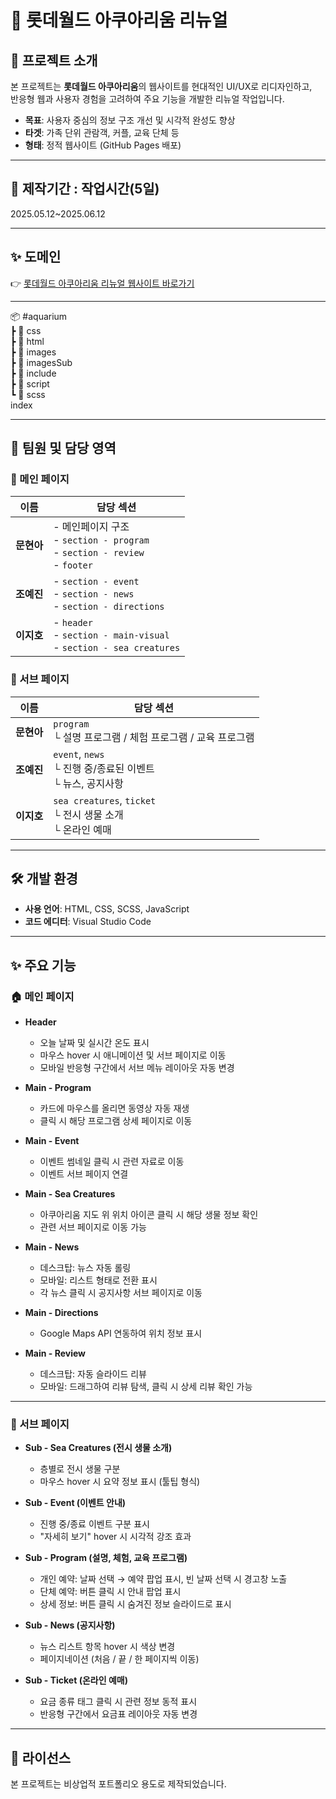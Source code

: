 
# 🐠 롯데월드 아쿠아리움 리뉴얼


## 📌 프로젝트 소개


본 프로젝트는 **롯데월드 아쿠아리움**의 웹사이트를 현대적인 UI/UX로 리디자인하고,  
반응형 웹과 사용자 경험을 고려하여 주요 기능을 개발한 리뉴얼 작업입니다.


- **목표**: 사용자 중심의 정보 구조 개선 및 시각적 완성도 향상
- **타겟**: 가족 단위 관람객, 커플, 교육 단체 등
- **형태**: 정적 웹사이트 (GitHub Pages 배포)


---


## 📅 제작기간 : 작업시간(5일)
 2025.05.12~2025.06.12


---


 ## ✨ 도메인
👉 [롯데월드 아쿠아리움 리뉴얼 웹사이트 바로가기](https://yejin0722.github.io/aquarium/index.html)


---


📦 #aquarium <br>
 ┣ 📂 css <br>
 ┣ 📂 html <br>
 ┣ 📂 images <br>
 ┣ 📂 imagesSub <br>
 ┣ 📂 include <br>
 ┣ 📂 script <br>
 ┗ 📂 scss <br>
  index


---


## 👥 팀원 및 담당 영역


### 🔹 메인 페이지


| 이름    | 담당 섹션 |
|---------|------------|
| **문현아** | - 메인페이지 구조<br>- `section - program`<br>- `section - review`<br>- `footer` |
| **조예진** | - `section - event`<br>- `section - news`<br>- `section - directions` |
| **이지호** | - `header`<br>- `section - main-visual`<br>- `section - sea creatures` |


### 🔸 서브 페이지


| 이름    | 담당 섹션 |
|---------|------------|
| **문현아** | `program`<br>└ 설명 프로그램 / 체험 프로그램 / 교육 프로그램 |
| **조예진** | `event`, `news`<br>└ 진행 중/종료된 이벤트<br>└ 뉴스, 공지사항 |
| **이지호** | `sea creatures`, `ticket`<br>└ 전시 생물 소개<br>└ 온라인 예매 |


---


## 🛠 개발 환경


- **사용 언어**: HTML, CSS, SCSS, JavaScript  
- **코드 에디터**: Visual Studio Code  


---


## ✨ 주요 기능


### 🏠 메인 페이지


- **Header**
  - 오늘 날짜 및 실시간 온도 표시
  - 마우스 hover 시 애니메이션 및 서브 페이지로 이동
  - 모바일 반응형 구간에서 서브 메뉴 레이아웃 자동 변경


- **Main - Program**
  - 카드에 마우스를 올리면 동영상 자동 재생
  - 클릭 시 해당 프로그램 상세 페이지로 이동


- **Main - Event**
  - 이벤트 썸네일 클릭 시 관련 자료로 이동
  - 이벤트 서브 페이지 연결


- **Main - Sea Creatures**
  - 아쿠아리움 지도 위 위치 아이콘 클릭 시 해당 생물 정보 확인
  - 관련 서브 페이지로 이동 가능


- **Main - News**
  - 데스크탑: 뉴스 자동 롤링
  - 모바일: 리스트 형태로 전환 표시
  - 각 뉴스 클릭 시 공지사항 서브 페이지로 이동


- **Main - Directions**
  - Google Maps API 연동하여 위치 정보 표시


- **Main - Review**
  - 데스크탑: 자동 슬라이드 리뷰
  - 모바일: 드래그하여 리뷰 탐색, 클릭 시 상세 리뷰 확인 가능


---


### 📄 서브 페이지


- **Sub - Sea Creatures (전시 생물 소개)**
  - 층별로 전시 생물 구분
  - 마우스 hover 시 요약 정보 표시 (툴팁 형식)


- **Sub - Event (이벤트 안내)**
  - 진행 중/종료 이벤트 구분 표시
  - "자세히 보기" hover 시 시각적 강조 효과


- **Sub - Program (설명, 체험, 교육 프로그램)**
  - 개인 예약: 날짜 선택 → 예약 팝업 표시, 빈 날짜 선택 시 경고창 노출
  - 단체 예약: 버튼 클릭 시 안내 팝업 표시
  - 상세 정보: 버튼 클릭 시 숨겨진 정보 슬라이드로 표시


- **Sub - News (공지사항)**
  - 뉴스 리스트 항목 hover 시 색상 변경
  - 페이지네이션 (처음 / 끝 / 한 페이지씩 이동)


- **Sub - Ticket (온라인 예매)**
  - 요금 종류 태그 클릭 시 관련 정보 동적 표시
  - 반응형 구간에서 요금표 레이아웃 자동 변경

 
 ---


## 📝 라이선스

본 프로젝트는 비상업적 포트폴리오 용도로 제작되었습니다.
